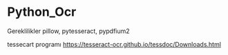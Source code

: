 # Python_Ocr

Gereklilikler
pillow, pytesseract, pypdfium2

tessecart programı 
https://tesseract-ocr.github.io/tessdoc/Downloads.html
